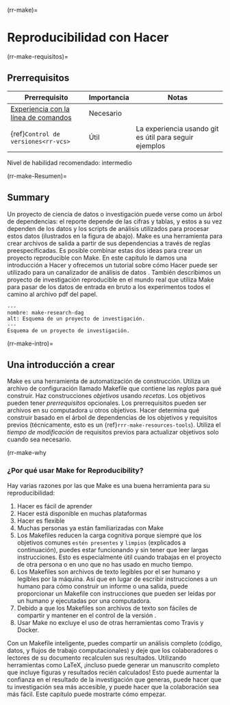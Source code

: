 (rr-make)=
# Reproducibilidad con Hacer

(rr-make-requisitos)=
## Prerrequisitos

| Prerrequisito                                                                                     | Importancia | Notas                                                  |
| ------------------------------------------------------------------------------------------------- | ----------- | ------------------------------------------------------ |
| [Experiencia con la línea de comandos](https://programminghistorian.org/en/lessons/intro-to-bash) | Necesario   |                                                        |
| {ref}`Control de versiones<rr-vcs>`                                                         | Útil        | La experiencia usando git es útil para seguir ejemplos |

Nivel de habilidad recomendado: intermedio

(rr-make-Resumen)=
## Summary

Un proyecto de ciencia de datos o investigación puede verse como un árbol de dependencias: el reporte depende de las cifras y tablas, y estos a su vez dependen de los datos y los scripts de análisis utilizados para procesar estos datos (ilustrados en la figura de abajo).  Make es una herramienta para crear archivos de salida a partir de sus dependencias a través de reglas preespecificadas.  Es posible combinar estas dos ideas para crear un proyecto reproducible con Make.  En este capítulo le damos una introducción a Hacer y ofrecemos un tutorial sobre cómo Hacer puede ser utilizado para un canalizador de análisis de datos .  También describimos un proyecto de investigación reproducible en el mundo real que utiliza Make para pasar de los datos de entrada en bruto a los experimentos todos el camino al archivo pdf del papel.

```{figure} ../figures/make-research-dag.png
---
nombre: make-research-dag
alt: Esquema de un proyecto de investigación.
---
Esquema de un proyecto de investigación.
```

(rr-make-intro)=
## Una introducción a crear

Make es una herramienta de automatización de construcción. Utiliza un archivo de configuración llamado Makefile que contiene las *reglas* para qué construir. Haz construcciones *objetivos* usando *recetas*.  Los objetivos pueden tener *prerrequisitos* opcionales.  Los prerrequisitos pueden ser archivos en su computadora u otros objetivos. Hacer determina qué construir basado en el árbol de dependencias de los objetivos y requisitos previos (técnicamente, esto es un {ref}`rrr-make-resources-tools`). Utiliza el *tiempo de modificación* de requisitos previos para actualizar objetivos solo cuando sea necesario.

(rr-make-why
### ¿Por qué usar Make for Reproducibility?

Hay varias razones por las que Make es una buena herramienta para su reproducibilidad:

1. Hacer es fácil de aprender
1. Hacer está disponible en muchas plataformas
1. Hacer es flexible
1. Muchas personas ya están familiarizadas con Make
1. Los Makefiles reducen la carga cognitiva porque siempre que los objetivos comunes `estén presentes` y `limpios` (explicados a continuación), puedes estar funcionando y sin tener que leer largas instrucciones. Esto es especialmente útil cuando trabajas en el proyecto de otra persona o en uno que no has usado en mucho tiempo.
1. Los Makefiles son archivos de texto legibles por el ser humano y legibles por la máquina. Así que en lugar de escribir instrucciones a un humano para cómo construir un informe o una salida, puede proporcionar un Makefile con instrucciones que pueden ser leídas por un humano *y* ejecutadas por una computadora.
1. Debido a que los Makefiles son archivos de texto son fáciles de compartir y mantener en el control de la versión .
1. Usar Make no excluye el uso de otras herramientas como Travis y Docker.

Con un Makefile inteligente, puedes compartir un análisis completo (código, datos, y flujos de trabajo computacionales) y deje que los colaboradores o lectores de su documento recalculen sus resultados. Utilizando herramientas como LaTeX, ¡incluso puede generar un manuscrito completo que incluye figuras y resultados recién calculados! Esto puede aumentar la confianza en el resultado de la investigación que generas, puede hacer que tu investigación sea más accesible, y puede hacer que la colaboración sea más fácil. Este capítulo puede mostrarte cómo empezar.
